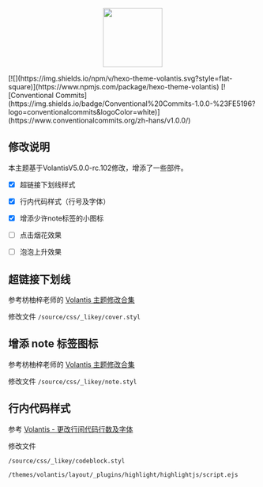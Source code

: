 <p align="center">
  <a href='https://volantis.js.org'><img src='https://cdn.jsdelivr.net/gh/volantis-x/cdn-org/blog/Logo-Cover@3x.png' height='120px'></a>
</p>
[![](https://img.shields.io/npm/v/hexo-theme-volantis.svg?style=flat-square)](https://www.npmjs.com/package/hexo-theme-volantis)
[![Conventional Commits](https://img.shields.io/badge/Conventional%20Commits-1.0.0-%23FE5196?logo=conventionalcommits&logoColor=white)](https://www.conventionalcommits.org/zh-hans/v1.0.0/)

## 修改说明

本主题基于VolantisV5.0.0-rc.102修改，增添了一些部件。

- [x] 超链接下划线样式
- [x] 行内代码样式（行号及字体）
- [x] 增添少许note标签的小图标
- [ ] 点击烟花效果
- [ ] 泡泡上升效果



## 超链接下划线

参考枋柚梓老师的 [Volantis 主题修改合集](https://inkss.cn/blog/610620a9/)

修改文件 `/source/css/_likey/cover.styl` 

## 增添 note 标签图标

参考枋柚梓老师的 [Volantis 主题修改合集](https://inkss.cn/blog/610620a9/)

修改文件 `/source/css/_likey/note.styl` 

## 行内代码样式

参考 [Volantis - 更改行间代码行数及字体](https://lyrikp.art/2022/04/01/vlts-highlights/)

修改文件  

`/source/css/_likey/codeblock.styl`   

`/themes/volantis/layout/_plugins/highlight/highlightjs/script.ejs`

